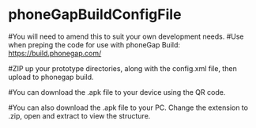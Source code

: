 # phoneGapBuildConfigFile

#You will need to amend this to suit your own development needs.
#Use when preping the code for use with phoneGap Build: https://build.phonegap.com/


#ZIP up your prototype directories, along with the config.xml file, then upload to phonegap build.

#You can download the .apk file to your device using the QR code.

#You can also download the .apk file to your PC. Change the extension to .zip, open and extract to view the structure.
